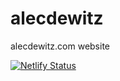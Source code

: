 # alecdewitz

alecdewitz.com website

[![Netlify Status](https://api.netlify.com/api/v1/badges/5602e8b7-5c33-4304-8794-e60cc00a1a6c/deploy-status)](https://app.netlify.com/sites/hopeful-wiles-23d3bb/deploys)

